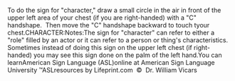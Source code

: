 To do the sign for "character," draw a small circle in the air in front of the upper left area of your chest 
	(if you are right-handed) 
  with a "C" handshape.  Then move the "C" handshape 
	backward to touch tyour chest.CHARACTER:Notes:The sign for "character" can refer to either a "role" filled by an 
			actor or it can refer to a person or thing's characteristics.  
			Sometimes instead of doing this sign on the upper left chest (if 
			right-handed) you may see this sign done on the palm of the left 
			hand.You can learnAmerican Sign Language (ASL)online at American Sign Language University ™ASLresources by Lifeprint.com  ©  Dr. William Vicars